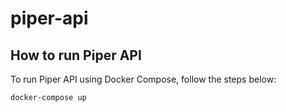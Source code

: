 # piper-api

## How to run Piper API

To run Piper API using Docker Compose, follow the steps below:

```bash
docker-compose up
```
